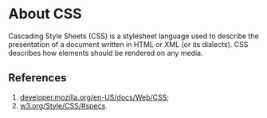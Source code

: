 # About CSS

Cascading Style Sheets (CSS) is a stylesheet language used to describe the presentation of a document written in HTML or XML (or its dialects). CSS describes how elements should be rendered on any media.

## References

1. [developer.mozilla.org/en-US/docs/Web/CSS](_https://developer.mozilla.org/en-US/docs/Web/CSS);
2. [w3.org/Style/CSS/#specs](https://www.w3.org/Style/CSS/#specs).

